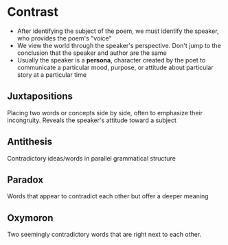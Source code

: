 # Contrast

- After identifying the subject of the poem, we must identify the speaker, who provides the poem's "voice"
- We view the world through the speaker's perspective. Don't jump to the conclusion that the speaker and author are the same
- Usually the speaker is a **persona**, character created by the poet to communicate a particular mood, purpose, or attitude about particular story at a particular time

## Juxtapositions
Placing two words or concepts side by side, often to emphasize their incongruity. Reveals the speaker's attitude toward a subject

## Antithesis
Contradictory ideas/words in parallel grammatical structure

## Paradox
Words that appear to contradict each other but offer a deeper meaning

## Oxymoron
Two seemingly contradictory words that are right next to each other.